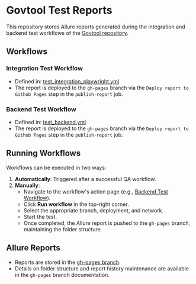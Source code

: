 # Govtool Test Reports

This repository stores Allure reports generated during the integration and backend test workflows of the [Govtool repository](https://github.com/IntersectMBO/govtool).

## Workflows

### Integration Test Workflow
- Defined in: [test_integration_playwright.yml](https://github.com/IntersectMBO/govtool/blob/develop/.github/workflows/test_integration_playwright.yml)
- The report is deployed to the `gh-pages` branch via the `Deploy report to Github Pages` step in the `publish-report` job.

### Backend Test Workflow
- Defined in: [test_backend.yml](https://github.com/IntersectMBO/govtool/blob/develop/.github/workflows/test_backend.yml)
- The report is deployed to the `gh-pages` branch via the `Deploy report to Github Pages` step in the `publish-report` job.

## Running Workflows
Workflows can be executed in two ways:
1. **Automatically**: Triggered after a successful QA workflow.
2. **Manually**:
   - Navigate to the workflow's action page (e.g., [Backend Test Workflow](https://github.com/IntersectMBO/govtool/actions/workflows/test_backend.yml)).
   - Click **Run workflow** in the top-right corner.
   - Select the appropriate branch, deployment, and network.
   - Start the test.
   - Once completed, the Allure report is pushed to the `gh-pages` branch, maintaining the folder structure.

## Allure Reports
- Reports are stored in the [gh-pages branch](https://github.com/IntersectMBO/govtool-test-reports/tree/gh-pages/).
- Details on folder structure and report history maintenance are available in the `gh-pages` branch documentation.